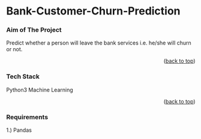 # Bank-Customer-Churn-Prediction

### Aim of The Project
Predict whether a person will leave the bank services i.e. he/she will churn or not.

<p align="right">(<a href="#top">back to top</a>)</p>


### Tech Stack
Python3
Machine Learning

<p align="right">(<a href="#top">back to top</a>)</p>


### Requirements
 1.) Pandas
 
